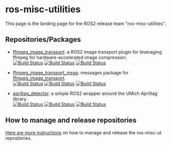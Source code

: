 # ros-misc-utilities

This page is the landing page for the ROS2 release team "ros-misc-utilities".

## Repositories/Packages


- [ffmpeg_image_transport](https://www.github.com/ros-misc-utilities/ffmpeg_image_transport/):
  a ROS2 image transport plugin for leveraging ffmpeg for hardware-accelerated image compression.\
  [![Build Status](https://build.ros2.org/buildStatus/icon?job=Hdev__ffmpeg_image_transport__ubuntu_jammy_amd64&subject=Humble)](https://build.ros2.org/job/Hdev__ffmpeg_image_transport__ubuntu_jammy_amd64/)
  [![Build Status](https://build.ros2.org/buildStatus/icon?job=Idev__ffmpeg_image_transport__ubuntu_jammy_amd64&subject=Iron)](https://build.ros2.org/job/Idev__ffmpeg_image_transport__ubuntu_jammy_amd64/)
  [![Build Status](https://build.ros2.org/buildStatus/icon?job=Rdev__ffmpeg_image_transport__ubuntu_jammy_amd64&subject=Rolling)](https://build.ros2.org/job/Rdev__ffmpeg_image_transport__ubuntu_jammy_amd64/)

- [ffmpeg_image_transport_msgs](https://www.github.com/ros-misc-utilities/ffmpeg_image_transport_msgs/):
  messages package for [ffmpeg_image_transport](https://www.github.com/ros-misc-utilities/ffmpeg_image_transport/).\
  [![Build Status](https://build.ros2.org/buildStatus/icon?job=Hdev__ffmpeg_image_transport_msgs__ubuntu_jammy_amd64&subject=Humble)](https://build.ros2.org/job/Hdev__ffmpeg_image_transport_msgs__ubuntu_jammy_amd64/)
  [![Build Status](https://build.ros2.org/buildStatus/icon?job=Idev__ffmpeg_image_transport_msgs__ubuntu_jammy_amd64&subject=Iron)](https://build.ros2.org/job/Idev__ffmpeg_image_transport_msgs__ubuntu_jammy_amd64/)
  [![Build Status](https://build.ros2.org/buildStatus/icon?job=Rdev__ffmpeg_image_transport_msgs__ubuntu_jammy_amd64&subject=Rolling)](https://build.ros2.org/job/Rdev__ffmpeg_image_transport_msgs__ubuntu_jammy_amd64/)

- [apriltag_detector](https://www.github.com/ros-misc-utilities/apriltag_detector/):
  a simple ROS2 wrapper around the UMich Apriltag library.\
  [![Build Status](https://build.ros2.org/buildStatus/icon?job=Hdev__apriltag_detector__ubuntu_jammy_amd64&subject=Humble)](https://build.ros2.org/job/Hdev__apriltag_detector__ubuntu_jammy_amd64/)
  [![Build Status](https://build.ros2.org/buildStatus/icon?job=Idev__apriltag_detector__ubuntu_jammy_amd64&subject=Iron)](https://build.ros2.org/job/Idev__apriltag_detector__ubuntu_jammy_amd64/)
  [![Build Status](https://build.ros2.org/buildStatus/icon?job=Rdev__apriltag_detector__ubuntu_jammy_amd64&subject=Rolling)](https://build.ros2.org/job/Rdev__apriltag_detector__ubuntu_jammy_amd64/)


## How to manage and release repositories

[Here are more instructions](docs/manage_repositories.md) on how to manage and release the ros-misc-ut repositories.



